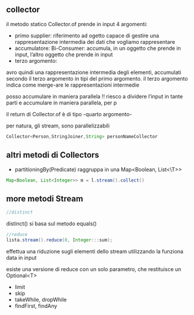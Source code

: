 ## collector
il metodo statico Collector.of prende in input 4 argomenti:
- primo supplier: riferimento ad ogetto capace di gestire una rappresentazione intermedia dei dati che vogliamo rappresentare
- accumulatore: Bi-Consumer: accumula, in un oggetto che prende in input, l’altro oggetto che prende in input
- terzo argomento:

avro quindi una rappresentazione intermedia degli elementi, accumulati secondo il terzo argomento in tipi del primo argomento. il terzo argomento indica come merge-are le rappresentazioni intermedie


posso accumulare in maniera parallela !! riesco a dividere l’input in tante parti e accumulare in maniera parallela, per p

il return di Collector.of è di tipo -quarto argomento-

per natura, gli stream, sono parallelizzabili

```java
Collector<Person,StringJoiner,String> personNameCollector
```

## altri metodi di Collectors
- partitioningBy(Predicate) raggruppa in una Map\<Boolean, List<\T>>
```java
Map<Boolean, List<Integer>> m = l.stream().collect()
```

## more metodi Stream
```java
//distinct
```
distinct() si basa sul metodo equals()

```java
//reduce 
lista.stream().reduce(0, Integer:::sum);
```
effettua una riduzione sugli elementi dello stream utilizzando la funziona data in input

esiste una versione di reduce con un solo parametro, che restituisce un Optional\<T>

- limit
- skip
- takeWhile, dropWhile
- findFirst, findAny